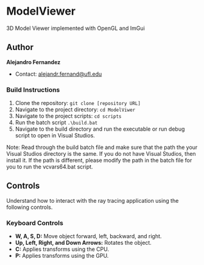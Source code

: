 # ModelViewer
3D Model Viewer implemented with OpenGL and ImGui

## Author
**Alejandro Fernandez**
- Contact: alejandr.fernand@ufl.edu

### Build Instructions
1. Clone the repository: `git clone [repository URL]`
2. Navigate to the project directory: `cd ModelViwer`
3. Navigate to the project scripts: `cd scripts`
4. Run the batch script `.\build.bat`
5. Navigate to the build directory and run the executable or run debug script to
open in Visual Studios.

Note: Read through the build batch file and make sure that the path the your Visual Studios directory is the same. If you do not have Visual Studios, then install it. If
the path is different, please modify the path in the batch file for you to run the vcvars64.bat script.

## Controls
Understand how to interact with the ray tracing application using the following controls.

### Keyboard Controls
- **W, A, S, D:** Move object forward, left, backward, and right.
- **Up, Left, Right, and Down Arrows:** Rotates the object.
- **C:** Applies transforms using the CPU.
- **P:** Applies transforms using the GPU.
